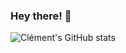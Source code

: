### Hey there! 👋

![Clément's GitHub stats](https://github-readme-stats.vercel.app/api?username=clempera&count_private=true&show_icons=true&theme=gruvbox)


<!--
**ClemPera/clempera** is a ✨ _special_ ✨ repository because its `README.md` (this file) appears on your GitHub profile.

Here are some ideas to get you started:

- 🔭 I’m currently working on ...
- 🌱 I’m currently learning ...
- 👯 I’m looking to collaborate on ...
- 🤔 I’m looking for help with ...
- 💬 Ask me about ...
- 📫 How to reach me: ...
- 😄 Pronouns: ...
- ⚡ Fun fact: ...
-->
